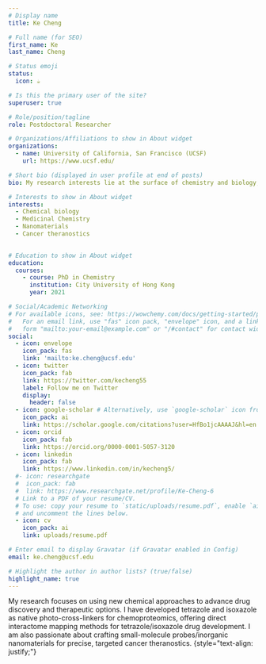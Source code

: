 ```yaml
---
# Display name
title: Ke Cheng

# Full name (for SEO)
first_name: Ke
last_name: Cheng

# Status emoji
status:
  icon: ☕️

# Is this the primary user of the site?
superuser: true

# Role/position/tagline
role: Postdoctoral Researcher

# Organizations/Affiliations to show in About widget
organizations:
  - name: University of California, San Francisco (UCSF)
    url: https://www.ucsf.edu/

# Short bio (displayed in user profile at end of posts)
bio: My research interests lie at the surface of chemistry and biology, where I am deeply passionate about applying innovative chemistry to advance fields such as chemoproteomics, drug discovery, nanomedicine, and theranostics. My aim is to provide robust methodologies for mapping biological interactomes, accelerating drug development, and expanding therapeutic opportunities.

# Interests to show in About widget
interests:
  - Chemical biology
  - Medicinal Chemistry
  - Nanomaterials
  - Cancer theranostics
  

# Education to show in About widget
education:
  courses:
    - course: PhD in Chemistry
      institution: City University of Hong Kong
      year: 2021

# Social/Academic Networking
# For available icons, see: https://wowchemy.com/docs/getting-started/page-builder/#icons
#   For an email link, use "fas" icon pack, "envelope" icon, and a link in the
#   form "mailto:your-email@example.com" or "/#contact" for contact widget.
social:
  - icon: envelope
    icon_pack: fas
    link: 'mailto:ke.cheng@ucsf.edu'
  - icon: twitter
    icon_pack: fab
    link: https://twitter.com/kecheng55
    label: Follow me on Twitter
    display:
      header: false
  - icon: google-scholar # Alternatively, use `google-scholar` icon from `ai` icon pack
    icon_pack: ai
    link: https://scholar.google.com/citations?user=HfBo1jcAAAAJ&hl=en
  - icon: orcid
    icon_pack: fab
    link: https://orcid.org/0000-0001-5057-3120
  - icon: linkedin
    icon_pack: fab
    link: https://www.linkedin.com/in/kecheng5/
  #- icon: researchgate
  #  icon_pack: fab
  #  link: https://www.researchgate.net/profile/Ke-Cheng-6
  # Link to a PDF of your resume/CV.
  # To use: copy your resume to `static/uploads/resume.pdf`, enable `ai` icons in `params.yaml`,
  # and uncomment the lines below.
  - icon: cv
    icon_pack: ai
    link: uploads/resume.pdf

# Enter email to display Gravatar (if Gravatar enabled in Config)
email: ke.cheng@ucsf.edu

# Highlight the author in author lists? (true/false)
highlight_name: true
---
```


My research focuses on using new chemical approaches to advance drug discovery and therapeutic options. I have developed tetrazole and isoxazole as native photo-cross-linkers for chemoproteomics, offering direct interactome mapping methods for tetrazole/isoxazole drug development. I am also passionate about crafting small-molecule probes/inorganic nanomaterials for precise, targeted cancer theranostics.
{style="text-align: justify;"}
